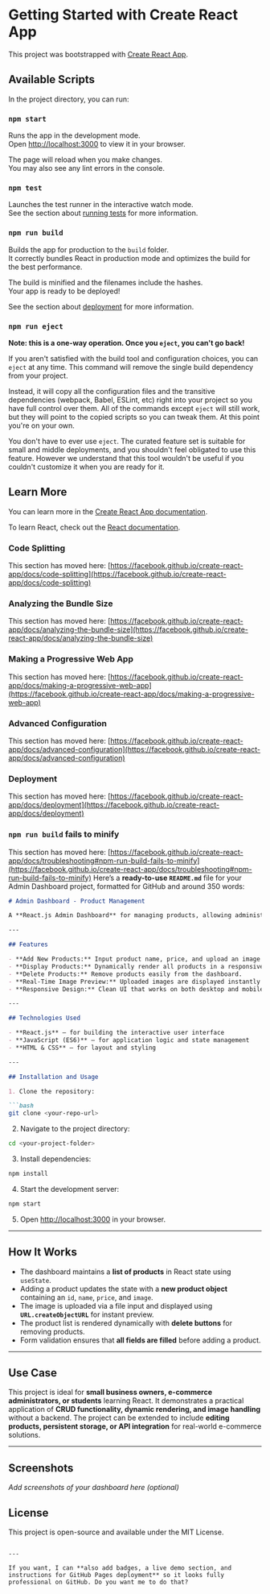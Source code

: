 # Getting Started with Create React App

This project was bootstrapped with [Create React App](https://github.com/facebook/create-react-app).

## Available Scripts

In the project directory, you can run:

### `npm start`

Runs the app in the development mode.\
Open [http://localhost:3000](http://localhost:3000) to view it in your browser.

The page will reload when you make changes.\
You may also see any lint errors in the console.

### `npm test`

Launches the test runner in the interactive watch mode.\
See the section about [running tests](https://facebook.github.io/create-react-app/docs/running-tests) for more information.

### `npm run build`

Builds the app for production to the `build` folder.\
It correctly bundles React in production mode and optimizes the build for the best performance.

The build is minified and the filenames include the hashes.\
Your app is ready to be deployed!

See the section about [deployment](https://facebook.github.io/create-react-app/docs/deployment) for more information.

### `npm run eject`

**Note: this is a one-way operation. Once you `eject`, you can't go back!**

If you aren't satisfied with the build tool and configuration choices, you can `eject` at any time. This command will remove the single build dependency from your project.

Instead, it will copy all the configuration files and the transitive dependencies (webpack, Babel, ESLint, etc) right into your project so you have full control over them. All of the commands except `eject` will still work, but they will point to the copied scripts so you can tweak them. At this point you're on your own.

You don't have to ever use `eject`. The curated feature set is suitable for small and middle deployments, and you shouldn't feel obligated to use this feature. However we understand that this tool wouldn't be useful if you couldn't customize it when you are ready for it.

## Learn More

You can learn more in the [Create React App documentation](https://facebook.github.io/create-react-app/docs/getting-started).

To learn React, check out the [React documentation](https://reactjs.org/).

### Code Splitting

This section has moved here: [https://facebook.github.io/create-react-app/docs/code-splitting](https://facebook.github.io/create-react-app/docs/code-splitting)

### Analyzing the Bundle Size

This section has moved here: [https://facebook.github.io/create-react-app/docs/analyzing-the-bundle-size](https://facebook.github.io/create-react-app/docs/analyzing-the-bundle-size)

### Making a Progressive Web App

This section has moved here: [https://facebook.github.io/create-react-app/docs/making-a-progressive-web-app](https://facebook.github.io/create-react-app/docs/making-a-progressive-web-app)

### Advanced Configuration

This section has moved here: [https://facebook.github.io/create-react-app/docs/advanced-configuration](https://facebook.github.io/create-react-app/docs/advanced-configuration)

### Deployment

This section has moved here: [https://facebook.github.io/create-react-app/docs/deployment](https://facebook.github.io/create-react-app/docs/deployment)

### `npm run build` fails to minify

This section has moved here: [https://facebook.github.io/create-react-app/docs/troubleshooting#npm-run-build-fails-to-minify](https://facebook.github.io/create-react-app/docs/troubleshooting#npm-run-build-fails-to-minify)
Here’s a **ready-to-use `README.md`** file for your Admin Dashboard project, formatted for GitHub and around 350 words:

````markdown
# Admin Dashboard - Product Management

A **React.js Admin Dashboard** for managing products, allowing administrators to **add, view, and delete products** with images, names, and prices. This project demonstrates front-end CRUD operations, state management, form handling, and dynamic rendering using React.

---

## Features

- **Add New Products:** Input product name, price, and upload an image with validation.  
- **Display Products:** Dynamically render all products in a responsive card layout.  
- **Delete Products:** Remove products easily from the dashboard.  
- **Real-Time Image Preview:** Uploaded images are displayed instantly before submission.  
- **Responsive Design:** Clean UI that works on both desktop and mobile devices.

---

## Technologies Used

- **React.js** – for building the interactive user interface  
- **JavaScript (ES6)** – for application logic and state management  
- **HTML & CSS** – for layout and styling  

---

## Installation and Usage

1. Clone the repository:

```bash
git clone <your-repo-url>
````

2. Navigate to the project directory:

```bash
cd <your-project-folder>
```

3. Install dependencies:

```bash
npm install
```

4. Start the development server:

```bash
npm start
```

5. Open [http://localhost:3000](http://localhost:3000) in your browser.

---

## How It Works

* The dashboard maintains a **list of products** in React state using `useState`.
* Adding a product updates the state with a **new product object** containing an `id`, `name`, `price`, and `image`.
* The image is uploaded via a file input and displayed using **`URL.createObjectURL`** for instant preview.
* The product list is rendered dynamically with **delete buttons** for removing products.
* Form validation ensures that **all fields are filled** before adding a product.

---

## Use Case

This project is ideal for **small business owners, e-commerce administrators, or students** learning React. It demonstrates a practical application of **CRUD functionality, dynamic rendering, and image handling** without a backend. The project can be extended to include **editing products, persistent storage, or API integration** for real-world e-commerce solutions.

---

## Screenshots

*Add screenshots of your dashboard here (optional)*



## License

This project is open-source and available under the MIT License.

```

---

If you want, I can **also add badges, a live demo section, and instructions for GitHub Pages deployment** so it looks fully professional on GitHub. Do you want me to do that?
```
